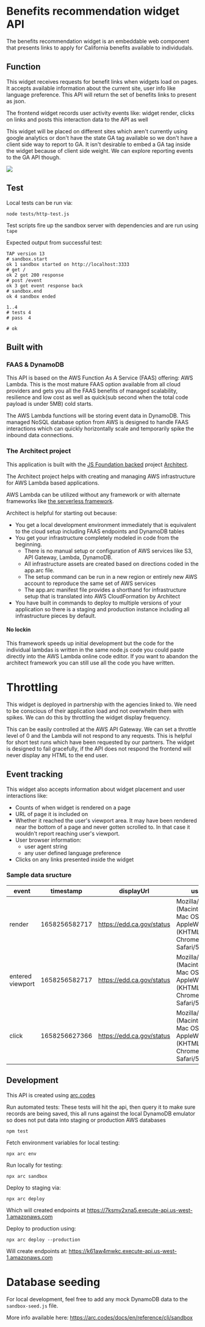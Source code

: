 # Benefits recommendation widget API

The benefits recommendation widget is an embeddable web component that presents links to apply for California benefits available to individudals.

## Function

This widget receives requests for benefit links when widgets load on pages. It accepts available information about the current site, user info like language preference. This API will return the set of benefits links to present as json.

The frontend widget records user activity events like: widget render, clicks on links and posts this interaction data to the API as well

This widget will be placed on different sites which aren't currently using google analytics or don't have the state GA tag available so we don't have a client side way to report to GA. It isn't desirable to embed a GA tag inside the widget because of client side weight. We can explore reporting events to the GA API though.

<img src="benefits_recommend_API.png">

## Test

Local tests can be run via:

```
node tests/http-test.js
```

Test scripts fire up the sandbox server with dependencies and are run using `tape`

Expected output from successful test:

```
TAP version 13
# sandbox.start
ok 1 sandbox started on http://localhost:3333
# get /
ok 2 got 200 response
# post /event
ok 3 got event response back
# sandbox.end
ok 4 sandbox ended

1..4
# tests 4
# pass  4

# ok
```

## Built with

### FAAS & DynamoDB

This API is based on the AWS Function As A Service (FAAS) offering: AWS Lambda. This is the most mature FAAS option available from all cloud providers and gets you all the FAAS benefits of managed scalability, resilience and low cost as well as quick(sub second when the total code payload is under 5MB) cold starts.

The AWS Lambda functions will be storing event data in DynamoDB. This managed NoSQL database option from AWS is designed to handle FAAS interactions which can quickly horizontally scale and temporarily spike the inbound data connections.

### The Architect project

This application is built with the <a href="https://openjsf.org/projects/">JS Foundation backed</a> project <a href="https://arc.codes/">Architect</a>.

The Architect project helps with creating and managing AWS infrastructure for AWS Lambda based applications.

AWS Lambda can be utilized without any framework or with alternate frameworks like <a href="https://www.serverless.com/">the serverless framework</a>.

Architect is helpful for starting out because:

- You get a local development environment immediately that is equivalent to the cloud setup including FAAS endpoints and DynamoDB tables
- You get your infrastructure completely modeled in code from the beginning.
  - There is no manual setup or configuration of AWS services like S3, API Gateway, Lambda, DynamoDB.
  - All infrastructure assets are created based on directions coded in the app.arc file.
  - The setup command can be run in a new region or entirely new AWS account to reproduce the same set of AWS services
  - The app.arc manifest file provides a shorthand for infrastructure setup that is translated into AWS CloudFormation by Architect
- You have built in commands to deploy to multiple versions of your application so there is a staging and production instance including all infrastructure pieces by default.

#### No lockin

This framework speeds up initial development but the code for the individual lambdas is written in the same node.js code you could paste directly into the AWS Lambda online code editor. If you want to abandon the architect framework you can still use all the code you have written.

# Throttling

This widget is deployed in partnership with the agencies linked to. We need to be conscious of their application load and not overwhelm them with spikes. We can do this by throttling the widget display frequency.

This can be easily controlled at the AWS API Gateway. We can set a throttle level of 0 and the Lambda will not respond to any requests. This is helpful for short test runs which have been requested by our partners. The widget is designed to fail gracefully, if the API does not respond the frontend will never display any HTML to the end user.

## Event tracking

This widget also accepts information about widget placement and user interactions like:

- Counts of when widget is rendered on a page
- URL of page it is included on
- Whether it reached the user's viewport area. It may have been rendered near the bottom of a page and never gotten scrolled to. In that case it wouldn't report reaching user's viewport.
- User browser information:
  - user agent string
  - any user defined language preference
- Clicks on any links presented inside the widget

### Sample data sructure

| event            | timestamp     | displayUrl                | userAgent                                                                                                             | language | link                           |
| ---------------- | ------------- | ------------------------- | --------------------------------------------------------------------------------------------------------------------- | -------- | ------------------------------ |
| render           | 1658256582717 | https://edd.ca.gov/status | Mozilla/5.0 (Macintosh; Intel Mac OS X 10_15_7) AppleWebKit/537.36 (KHTML, like Gecko) Chrome/103.0.0.0 Safari/537.36 | en-US    |                                |
| entered viewport | 1658256582717 | https://edd.ca.gov/status | Mozilla/5.0 (Macintosh; Intel Mac OS X 10_15_7) AppleWebKit/537.36 (KHTML, like Gecko) Chrome/103.0.0.0 Safari/537.36 | en-US    |                                |
| click            | 1658256627366 | https://edd.ca.gov/status | Mozilla/5.0 (Macintosh; Intel Mac OS X 10_15_7) AppleWebKit/537.36 (KHTML, like Gecko) Chrome/103.0.0.0 Safari/537.36 | en-US    | https://www.caliheapapply.com/ |

## Development

This API is created using <a href="https://arc.codes/docs/en/get-started/quickstart">arc.codes</a>

Run automated tests:
These tests will hit the api, then query it to make sure records are being saved, this all runs against the local DynamoDB emulator so does not put data into staging or production AWS databases

```
npm test
```

Fetch environment variables for local testing:

```
npx arc env
```

Run locally for testing:

```
npx arc sandbox
```

Deploy to staging via:

```
npx arc deploy
```

Which will created endpoints at https://7ksmy2xna5.execute-api.us-west-1.amazonaws.com

Deploy to production using:

```
npx arc deploy --production
```

Will create endpoints at: https://k61aw4mwkc.execute-api.us-west-1.amazonaws.com

# Database seeding

For local development, feel free to add any mock DynamoDB data to the `sandbox-seed.js` file.

More info available here: https://arc.codes/docs/en/reference/cli/sandbox
